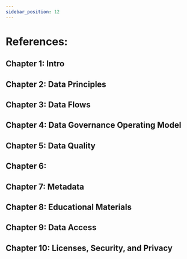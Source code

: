 ```yaml
---
sidebar_position: 12
---
```


# References: 

## Chapter 1: Intro
[^1]: https://cloud.google.com/learn/what-is-data-governance

## Chapter 2: Data Principles 
[^1]: https://www.nature.com/articles/sdata201618
[^2]: https://acsess.onlinelibrary.wiley.com/doi/full/10.1002/agj2.21017?af=R
[^3]: https://learn.microsoft.com/en-us/sql/relational-databases/views/views?view=sql-server-ver16
[^4]: https://www.thelancet.com/journals/lancet/article/PIIS0140-6736(16)30388-9/fulltext

## Chapter 3: Data Flows


## Chapter 4: Data Governance Operating Model
[^1]: https://acsess.onlinelibrary.wiley.com/doi/full/10.1002/agj2.21017?af=R
[^2]: Working groups and description of responsibilites taken from the GBADs Bill and Melinda Gates Investment Document 2022
[^3]: https://tdan.com/the-non-invasive-data-governanceo-operating-model/12210

## Chapter 5: Data Quality 

## Chapter 6: 

## Chapter 7: Metadata 

## Chapter 8: Educational Materials
[^1]: https://www.jstatsoft.org/article/view/v059i10

## Chapter 9: Data Access

## Chapter 10: Licenses, Security, and Privacy


<!-- Bibliography
============

Research Data Alliance International Indigenous Data Sovereignty Interest Group. (September 2019). “CARE Principles for Indigenous Data Governance.” The Global Indigenous Data Alliance. GIDA-global.org

Stevens GA, Alkema L, Black RE, Boerma JT, Collins GS, Ezzati M, et al.
Guidelines for accurate and transparent health estimates reporting: The GATHER statement. Lancet. 2016. doi: http://dx.doi.org/10.1016/S0140-6736(16)30388-9

Stevens GA, Alkema L, Black RE, Boerma JT, Collins GS, Ezzati M, et al.
Guidelines for accurate and transparent health estimates reporting: The GATHER statement. PLOS Med.2016. doi: http://dx.doi.org/10.1371/journal.pmed.1002056 -->

